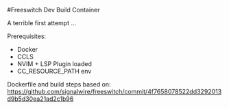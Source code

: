 #Freeswitch Dev Build Container

A terrible first attempt ...

Prerequisites: 

- Docker 
- CCLS 
- NVIM + LSP Plugin loaded 
- CC_RESOURCE_PATH env 

Dockerfile and build steps based on: https://github.com/signalwire/freeswitch/commit/4f7658078522dd3292013d9b5d30ea21ad2c1b96


